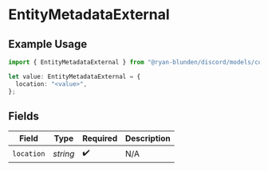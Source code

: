 # EntityMetadataExternal

## Example Usage

```typescript
import { EntityMetadataExternal } from "@ryan-blunden/discord/models/components";

let value: EntityMetadataExternal = {
  location: "<value>",
};
```

## Fields

| Field              | Type               | Required           | Description        |
| ------------------ | ------------------ | ------------------ | ------------------ |
| `location`         | *string*           | :heavy_check_mark: | N/A                |